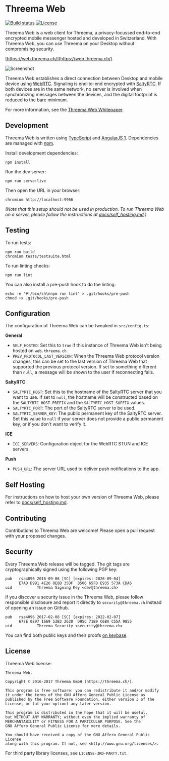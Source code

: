 # Threema Web

[![Build status](https://circleci.com/gh/threema-ch/threema-web.svg?style=shield&circle-token=:circle-token)](https://circleci.com/gh/threema-ch/threema-web)
[![License](https://img.shields.io/badge/License-AGPLv3-blue.svg)](https://github.com/threema-ch/threema-web/blob/master/LICENSE.txt)

Threema Web is a web client for Threema, a privacy-focussed end-to-end
encrypted mobile messenger hosted and developed in Switzerland. With Threema
Web, you can use Threema on your Desktop without compromising security.

[https://web.threema.ch/](https://web.threema.ch/)

![Screenshot](https://threema.ch/images/webclient_header.png)

Threema Web establishes a direct connection between Desktop and mobile device
using [WebRTC](https://webrtc.org/). Signaling is end-to-end encrypted with
[SaltyRTC](https://saltyrtc.org/). If both devices are in the same network, no
server is involved when synchronizing messages between the devices, and the
digital footprint is reduced to the bare minimum.

For more information, see the [Threema Web
Whitepaper](https://threema.ch/en/blog/posts/threema-web-whitepaper).


## Development

Threema Web is written using [TypeScript](https://www.typescriptlang.org/) and
[AngularJS 1](https://www.angularjs.org/). Dependencies are managed with
[npm](https://www.npmjs.com/).

Install development dependencies:

    npm install

Run the dev server:

    npm run serve:live

Then open the URL in your browser:

    chromium http://localhost:9966

*(Note that this setup should not be used in production. To run Threema
Web on a server, please follow the instructions at
[docs/self_hosting.md](docs/self_hosting.md).)*


## Testing

To run tests:

    npm run build
    chromium tests/testsuite.html

To run linting checks:

    npm run lint

You can also install a pre-push hook to do the linting:

    echo -e '#!/bin/sh\nnpm run lint' > .git/hooks/pre-push
    chmod +x .git/hooks/pre-push


## Configuration

The configuration of Threema Web can be tweaked in `src/config.ts`:

**General**

- `SELF_HOSTED`: Set this to `true` if this instance of Threema Web isn't being
  hosted on `web.threema.ch`.
- `PREV_PROTOCOL_LAST_VERSION`: When the Threema Web protocol version changes,
  this can be set to the last version of Threema Web that supported  the
  previous protocol version. If set to something different than `null`, a
  message will be shown to the user if reconnecting fails.

**SaltyRTC**

- `SALTYRTC_HOST`: Set this to the hostname of the SaltyRTC server that you
  want to use. If set to `null`, the hostname will be constructed based on the
  `SALTYRTC_HOST_PREFIX` and the `SALTYRTC_HOST_SUFFIX` values.
- `SALTYRTC_PORT`: The port of the SaltyRTC server to be used.
- `SALTYRTC_SERVER_KEY`: The public permanent key of the SaltyRTC server. Set
  this value to `null` if your server does not provide a public permanent key,
  or if you don't want to verify it.

**ICE**

- `ICE_SERVERS`: Configuration object for the WebRTC STUN and ICE servers.

**Push**

- `PUSH_URL`: The server URL used to deliver push notifications to the app.


## Self Hosting

For instructions on how to host your own version of Threema Web, please refer
to [docs/self_hosting.md](docs/self_hosting.md).


## Contributing

Contributions to Threema Web are welcome! Please open a pull request with your
proposed changes.


## Security

Every Threema Web release will be tagged. The git tags are cryptographically
signed using the following PGP key:

    pub   rsa4096 2016-09-06 [SC] [expires: 2026-09-04]
          E7AD D991 4E26 0E8B 35DF  B506 65FD E935 573A CDA6
    uid           Threema Signing Key <dev@threema.ch>

If you discover a security issue in the Threema Web, please follow responsible
disclosure and report it directly to `security@threema.ch` instead of opening
an issue on Github.

    pub   rsa4096 2017-02-08 [SC] [expires: 2022-02-07]
          677E 0E97 1669 53B3 2620  D95C 71B9 C6BA C55A 9855
    uid           Threema Security <security@threema.ch>

You can find both public keys and their proofs [on
keybase](https://keybase.io/threema).


## License

Threema Web license:

    Threema Web.

    Copyright © 2016-2017 Threema GmbH (https://threema.ch/).

    This program is free software: you can redistribute it and/or modify
    it under the terms of the GNU Affero General Public License as
    published by the Free Software Foundation, either version 3 of the
    License, or (at your option) any later version.

    This program is distributed in the hope that it will be useful,
    but WITHOUT ANY WARRANTY; without even the implied warranty of
    MERCHANTABILITY or FITNESS FOR A PARTICULAR PURPOSE. See the
    GNU Affero General Public License for more details.

    You should have received a copy of the GNU Affero General Public License
    along with this program. If not, see <http://www.gnu.org/licenses/>.

For third party library licenses, see `LICENSE-3RD-PARTY.txt`.
